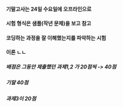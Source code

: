 #### 기말고사는 24일 수요일에 오프라인으로

#### 시험 형식은 샘플(작년 문제)을 보고 참고



#### 코딩하는 과정을 잘 이해했는지를 파악하는 시험

#### 이론 ㄴㄴ





##### 배점은 그동안 제출했던 과제1,2 가 20점씩 -> 40점



##### 기말 40점



##### 과제3이 20점